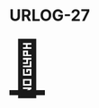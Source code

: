 # URLOG-27

<!-- Hei, Neno! Jeg lagde en ny markdown-mal som jeg håper passer bedre for URLOG. —Teodor -->

<a href="https://a.singlediv.com/" style="font-size: 10vw; text-align:center;" target="_blank"><div>🚪</div></a>